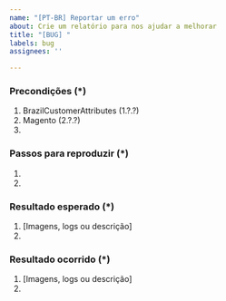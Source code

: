```yaml
---
name: "[PT-BR] Reportar um erro"
about: Crie um relatório para nos ajudar a melhorar
title: "[BUG] "
labels: bug
assignees: ''

---
```


### Precondições (*)
<!---
Forneça a versão exata do módulo BrazilCustomerAttributes e do Magento e qualquer informação importante sobre o ambiente em que o bug é reproduzido.
-->
1. BrazilCustomerAttributes (1.?.?)
2. Magento (2.?.?)
3.

### Passos para reproduzir (*)
<!---
Importante: Forneça um passo-a-passo claro para reproduzir o erro. Não podemos fornecer ajuda sem instruções claras de como reproduzir o problema.
-->
1.
2.

### Resultado esperado (*)
<!--- Nos conte o que espera que aconteça. -->
1. [Imagens, logs ou descrição]
2.

### Resultado ocorrido (*)
<!--- Nos conte o que está acontecendo de errado. Inclua mensagens de erros e problemas. -->
1. [Imagens, logs ou descrição]
2.
